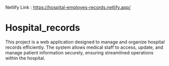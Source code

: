 Netlify Link : https://hospital-employes-records.netlify.app/
# Hospital_records
This project is a web application designed to manage and organize hospital records efficiently. The system allows medical staff to access, update, and manage patient information securely, ensuring streamlined operations within the hospital.

